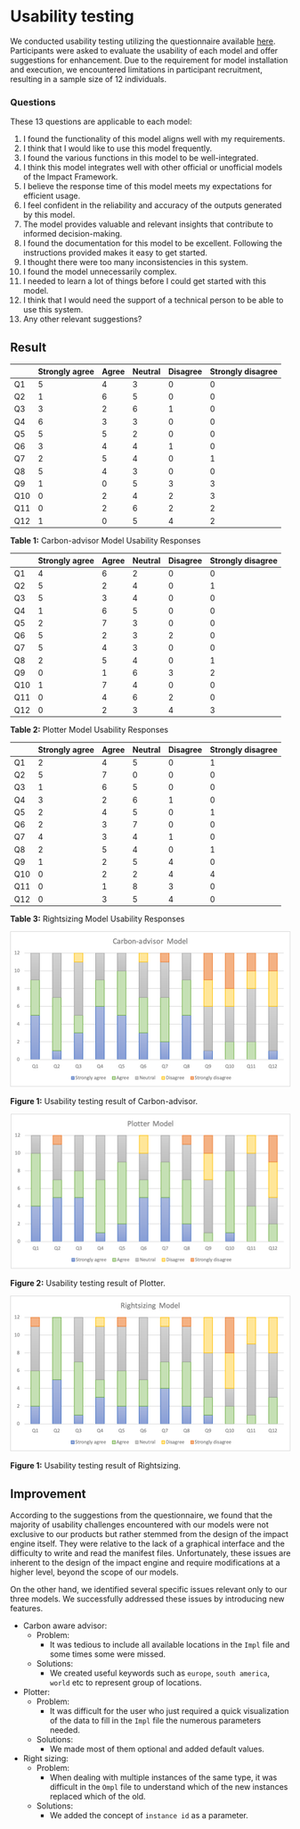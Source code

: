 # Usability testing

We conducted usability testing utilizing the questionnaire available [here](https://forms.office.com/e/f6Zjcfu6Db). Participants were asked to evaluate the usability of each model and offer suggestions for enhancement. Due to the requirement for model installation and execution, we encountered limitations in participant recruitment, resulting in a sample size of 12 individuals.

### Questions

These 13 questions are applicable to each model:

1. I found the functionality of this model aligns well with my requirements.
2. I think that I would like to use this model frequently.
3. I found the various functions in this model to be well-integrated.
4. I think this model integrates well with other official or unofficial models of the Impact Framework.
5. I believe the response time of this model meets my expectations for efficient usage.
6. I feel confident in the reliability and accuracy of the outputs generated by this model.
7. The model provides valuable and relevant insights that contribute to informed decision-making.
8. I found the documentation for this model to be excellent. Following the instructions provided makes it easy to get started.
9. I thought there were too many inconsistencies in this system.
10. I found the model unnecessarily complex.
11. I needed to learn a lot of things before I could get started with this model.
12. I think that I would need the support of a technical person to be able to use this system.
13. Any other relevant suggestions?

## Result

|     | Strongly agree | Agree | Neutral | Disagree | Strongly disagree |
| --- | -------------- | ----- | ------- | -------- | ----------------- |
| Q1  | 5              | 4     | 3       | 0        | 0                 |
| Q2  | 1              | 6     | 5       | 0        | 0                 |
| Q3  | 3              | 2     | 6       | 1        | 0                 |
| Q4  | 6              | 3     | 3       | 0        | 0                 |
| Q5  | 5              | 5     | 2       | 0        | 0                 |
| Q6  | 3              | 4     | 4       | 1        | 0                 |
| Q7  | 2              | 5     | 4       | 0        | 1                 |
| Q8  | 5              | 4     | 3       | 0        | 0                 |
| Q9  | 1              | 0     | 5       | 3        | 3                 |
| Q10 | 0              | 2     | 4       | 2        | 3                 |
| Q11 | 0              | 2     | 6       | 2        | 2                 |
| Q12 | 1              | 0     | 5       | 4        | 2                 |

**Table 1:** Carbon-advisor Model Usability Responses

|     | Strongly agree | Agree | Neutral | Disagree | Strongly disagree |
| --- | -------------- | ----- | ------- | -------- | ----------------- |
| Q1  | 4              | 6     | 2       | 0        | 0                 |
| Q2  | 5              | 2     | 4       | 0        | 1                 |
| Q3  | 5              | 3     | 4       | 0        | 0                 |
| Q4  | 1              | 6     | 5       | 0        | 0                 |
| Q5  | 2              | 7     | 3       | 0        | 0                 |
| Q6  | 5              | 2     | 3       | 2        | 0                 |
| Q7  | 5              | 4     | 3       | 0        | 0                 |
| Q8  | 2              | 5     | 4       | 0        | 1                 |
| Q9  | 0              | 1     | 6       | 3        | 2                 |
| Q10 | 1              | 7     | 4       | 0        | 0                 |
| Q11 | 0              | 4     | 6       | 2        | 0                 |
| Q12 | 0              | 2     | 3       | 4        | 3                 |

**Table 2:** Plotter Model Usability Responses

|     | Strongly agree | Agree | Neutral | Disagree | Strongly disagree |
| --- | -------------- | ----- | ------- | -------- | ----------------- |
| Q1  | 2              | 4     | 5       | 0        | 1                 |
| Q2  | 5              | 7     | 0       | 0        | 0                 |
| Q3  | 1              | 6     | 5       | 0        | 0                 |
| Q4  | 3              | 2     | 6       | 1        | 0                 |
| Q5  | 2              | 4     | 5       | 0        | 1                 |
| Q6  | 2              | 3     | 7       | 0        | 0                 |
| Q7  | 4              | 3     | 4       | 1        | 0                 |
| Q8  | 2              | 5     | 4       | 0        | 1                 |
| Q9  | 1              | 2     | 5       | 4        | 0                 |
| Q10 | 0              | 2     | 2       | 4        | 4                 |
| Q11 | 0              | 1     | 8       | 3        | 0                 |
| Q12 | 0              | 3     | 5       | 4        | 0                 |

**Table 3:** Rightsizing Model Usability Responses

![Usability-carbon-advisor.png](Usability-carbon-advisor.png)

**Figure 1:** Usability testing result of Carbon-advisor.

![Usability-plotter.png](Usability-plotter.png)

**Figure 2:** Usability testing result of Plotter.

![Usability-rightsizing.png](Usability-rightsizing.png)

**Figure 1:** Usability testing result of Rightsizing.

## Improvement

According to the suggestions from the questionnaire, we found that the majority of usability challenges encountered with our models were not exclusive to our products but rather stemmed from the design of the impact engine itself.  They were relative to the lack of a graphical interface and the difficulty to write and read the manifest files. Unfortunately, these issues are inherent to the design of the impact engine and require modifications at a higher level, beyond the scope of our models.

On the other hand, we identified several specific issues relevant only to our three models. We successfully addressed these issues by introducing new features.

- Carbon aware advisor:
    - Problem:
        - It was tedious to include all available locations in the `Impl` file and some times some were missed.
    - Solutions:
        - We created useful keywords such as `europe`, `south america`, `world` etc to represent group of locations.
- Plotter:
    - Problem:
        - It was difficult for the user who just required a quick visualization of the data to fill in the `Impl` file the numerous parameters needed.
    - Solutions:
        - We made most of them optional and added default values.
- Right sizing:
    - Problem:
        - When dealing with multiple instances of the same type, it was difficult in the `Ompl` file to understand which of the new instances replaced which of the old.
    - Solutions:
        - We added the concept of `instance id` as a parameter.